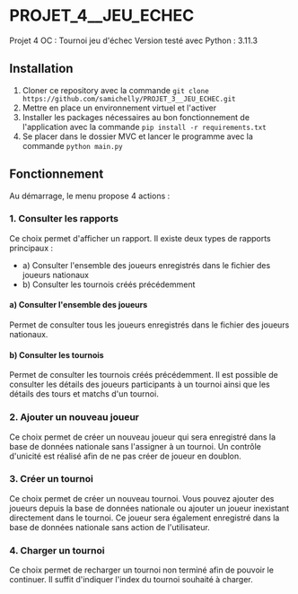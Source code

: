 # PROJET_4__JEU_ECHEC
Projet 4 OC : Tournoi jeu d'échec
Version testé avec Python : 3.11.3


## Installation 
1. Cloner ce repository avec la commande `git clone https://github.com/samichelly/PROJET_3__JEU_ECHEC.git`
2. Mettre en place un environnement virtuel et l'activer
3. Installer les packages nécessaires au bon fonctionnement de l'application avec la commande `pip install -r requirements.txt`
4. Se placer dans le dossier MVC et lancer le programme avec la commande `python main.py`

## Fonctionnement
Au démarrage, le menu propose 4 actions :

### 1. Consulter les rapports
Ce choix permet d'afficher un rapport. Il existe deux types de rapports principaux :
- a) Consulter l'ensemble des joueurs enregistrés dans le fichier des joueurs nationaux
- b) Consulter les tournois créés précédemment

#### a) Consulter l'ensemble des joueurs
Permet de consulter tous les joueurs enregistrés dans le fichier des joueurs nationaux.

#### b) Consulter les tournois
Permet de consulter les tournois créés précédemment. Il est possible de consulter les détails des joueurs participants à un tournoi ainsi que les détails des tours et matchs d'un tournoi.

### 2. Ajouter un nouveau joueur
Ce choix permet de créer un nouveau joueur qui sera enregistré dans la base de données nationale sans l'assigner à un tournoi. Un contrôle d'unicité est réalisé afin de ne pas créer de joueur en doublon.

### 3. Créer un tournoi
Ce choix permet de créer un nouveau tournoi. Vous pouvez ajouter des joueurs depuis la base de données nationale ou ajouter un joueur inexistant directement dans le tournoi. Ce joueur sera également enregistré dans la base de données nationale sans action de l'utilisateur.

### 4. Charger un tournoi
Ce choix permet de recharger un tournoi non terminé afin de pouvoir le continuer. Il suffit d'indiquer l'index du tournoi souhaité à charger.

